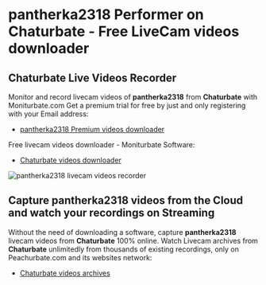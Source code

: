# pantherka2318 Performer on Chaturbate - Free LiveCam videos downloader

## Chaturbate Live Videos Recorder

Monitor and record livecam videos of **pantherka2318** from **Chaturbate** with Moniturbate.com
Get a premium trial for free by just and only registering with your Email address:
* [pantherka2318 Premium videos downloader](https://moniturbate.com/request-demo-licence-key.html)

Free livecam videos downloader - Moniturbate Software:
* [Chaturbate videos downloader](https://moniturbate.com/moniturbate-download-software.html)

![pantherka2318 livecam videos recorder](https://peachurnet.com/templates/moniturbate-software.png)


## Capture pantherka2318 videos from the Cloud and watch your recordings on Streaming

Without the need of downloading a software, capture **pantherka2318** livecam videos from **Chaturbate** 100% online.
Watch Livecam archives from **Chaturbate** unlimitedly from thousands of existing recordings, only on Peachurbate.com and its websites network:
* [Chaturbate videos archives](https://peachurnet.com/)